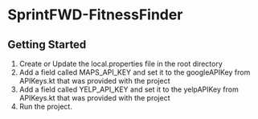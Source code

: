 # SprintFWD-FitnessFinder

## Getting Started
1. Create or Update the local.properties file in the root directory
2. Add a field called MAPS_API_KEY and set it to the googleAPIKey from APIKeys.kt that was provided with the project
3. Add a field called YELP_API_KEY and set it to the yelpAPIKey from APIKeys.kt that was provided with the project
4. Run the project.
